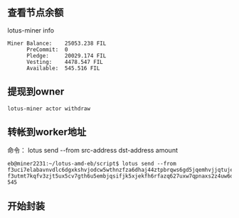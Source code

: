 

## 查看节点余额
lotus-miner info
```
Miner Balance:    25053.238 FIL
      PreCommit:  0
      Pledge:     20029.174 FIL
      Vesting:    4478.547 FIL
      Available:  545.516 FIL
```


## 提现到owner
```
lotus-miner actor withdraw
```

## 转帐到worker地址
命令： lotus send --from src-address dst-address amount
```
eb@miner2231:~/lotus-amd-eb/script$ lotus send --from f3uci7elabavnvdlc6dgxkshvjodcw5wthnzfza6dhaj44ztpbrqws6gd5jqemhvjjqtujeqsaonmb4vryhe4a f3utmt7kqfv3zjt5ux5cv7gth6u5embjqsifjk5xjekfh6rfazq627uxw7qpnaxs2z4uw6qusiulxw5mwq6vfa 545
```

## 开始封装